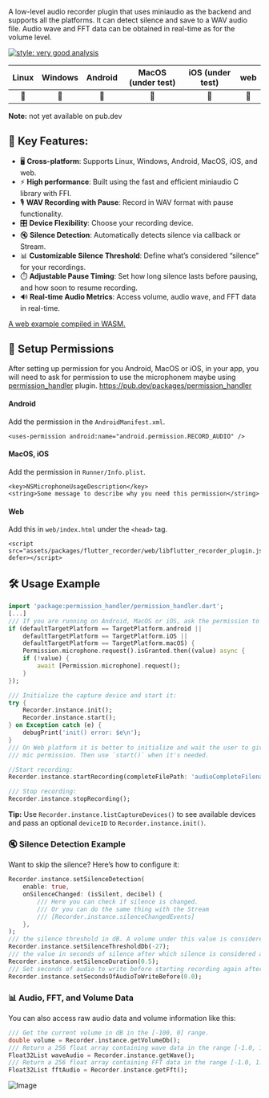 A low-level audio recorder plugin that uses miniaudio as the backend and supports all the platforms. It can detect silence and save to a WAV audio file. Audio wave and FFT data can be obtained in real-time as for the volume level.

[![style: very good analysis](https://img.shields.io/badge/style-very_good_analysis-B22C89.svg)](https://pub.dev/packages/very_good_analysis)

|Linux|Windows|Android|MacOS (under test)|iOS (under test)|web|
|:-:|:-:|:-:|:-:|:-:|:-:|
|💙|💙|💙|💙|💙|💙|

**Note:** not yet available on pub.dev

## 🌟 Key Features:
- 🖥️ **Cross-platform**: Supports Linux, Windows, Android, MacOS, iOS, and web.
- ⚡ **High performance**: Built using the fast and efficient miniaudio C library with FFI.
- 🎙️ **WAV Recording with Pause**: Record in WAV format with pause functionality.
- 🎛️ **Device Flexibility**: Choose your recording device.
- 🔇 **Silence Detection**: Automatically detects silence via callback or Stream.
- 📊 **Customizable Silence Threshold**: Define what’s considered “silence” for your recordings.
- ⏱️ **Adjustable Pause Timing**: Set how long silence lasts before pausing, and how soon to resume recording.
- 🔊 **Real-time Audio Metrics**: Access volume, audio wave, and FFT data in real-time.

[A web example compiled in WASM.](https://marcobavagnoli.com/flutter_recorder/)

## 🚀 Setup Permissions
After setting up permission for you Android, MacOS or iOS, in your app, you will need to ask for permission to use the microphonem maybe using [permission_handler](https://pub.dev/packages/permission_handler) plugin.
https://pub.dev/packages/permission_handler

#### Android
Add the permission in the `AndroidManifest.xml`.
```
<uses-permission android:name="android.permission.RECORD_AUDIO" />
```

#### MacOS, iOS
Add the permission in `Runner/Info.plist`.
```
<key>NSMicrophoneUsageDescription</key>
<string>Some message to describe why you need this permission</string>
```

#### Web
Add this in `web/index.html` under the `<head>` tag.
```
<script src="assets/packages/flutter_recorder/web/libflutter_recorder_plugin.js" defer></script>
```

## 🛠️ Usage Example
```dart
import 'package:permission_handler/permission_handler.dart';
[...]
/// If you are running on Android, MacOS or iOS, ask the permission to use the microphone:
if (defaultTargetPlatform == TargetPlatform.android ||
    defaultTargetPlatform == TargetPlatform.iOS ||
    defaultTargetPlatform == TargetPlatform.macOS) {
    Permission.microphone.request().isGranted.then((value) async {
    if (!value) {
        await [Permission.microphone].request();
    }
});

/// Initialize the capture device and start it:
try {
    Recorder.instance.init();
    Recorder.instance.start();
} on Exception catch (e) {
    debugPrint('init() error: $e\n');
}
/// On Web platform it is better to initialize and wait the user to give
/// mic permission. Then use `start()` when it's needed.

//Start recording:
Recorder.instance.startRecording(completeFilePath: 'audioCompleteFilenameWithPath.wav`);

/// Stop recording:
Recorder.instance.stopRecording();
```
**Tip:** Use `Recorder.instance.listCaptureDevices()` to see available devices and pass an optional `deviceID` to `Recorder.instance.init()`.

### 🔇 Silence Detection Example

Want to skip the silence? Here’s how to configure it:

```dart
Recorder.instance.setSilenceDetection(
    enable: true,
    onSilenceChanged: (isSilent, decibel) {
        /// Here you can check if silence is changed.
        /// Or you can do the same thing with the Stream
        /// [Recorder.instance.silenceChangedEvents]
    },
);
/// the silence threshold in dB. A volume under this value is considered to be silence.
Recorder.instance.setSilenceThresholdDb(-27);
/// the value in seconds of silence after which silence is considered as such.
Recorder.instance.setSilenceDuration(0.5);
/// Set seconds of audio to write before starting recording again after silence.
Recorder.instance.setSecondsOfAudioToWriteBefore(0.0);
```

### 📊 Audio, FFT, and Volume Data
You can also access raw audio data and volume information like this:

```dart
/// Get the current volume in dB in the [-100, 0] range.
double volume = Recorder.instance.getVolumeDb();
/// Return a 256 float array containing wave data in the range [-1.0, 1.0] not clamped.
Float32List waveAudio = Recorder.instance.getWave();
/// Return a 256 float array containing FFT data in the range [-1.0, 1.0] not clamped.
Float32List fftAudio = Recorder.instance.getFft();
```

![Image](https://github.com/alnitak/flutter_recorder/raw/main/images/audio_data.png)
